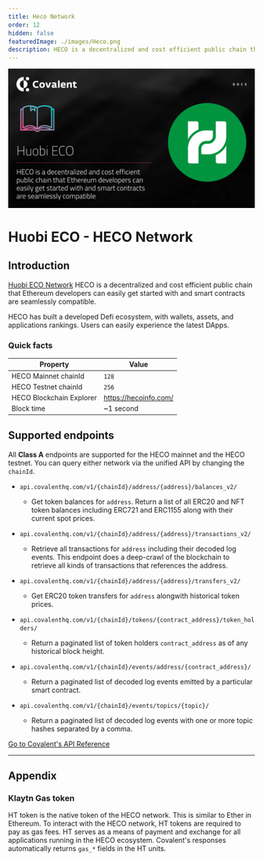 ```yaml
---
title: Heco Network
order: 12
hidden: false
featuredImage: ./images/Heco.png
description: HECO is a decentralized and cost efficient public chain that Ethereum developers can easily get started with and smart contracts are seamlessly compatible.
---
```


![HECO network banner](./images/Heco.png)

# Huobi ECO - HECO Network

## Introduction

[Huobi ECO Network](https://www.hecochain.com/en-us/) HECO is a decentralized and cost efficient public chain that Ethereum developers can easily get started with and smart contracts are seamlessly compatible.

HECO has built a developed Defi ecosystem, with wallets, assets, and applications rankings. Users can easily experience the latest DApps.

### Quick facts

<TableWrap>

|Property|Value|
|---|---|
|HECO Mainnet chainId|`128`|
|HECO Testnet chainId|`256`|
|HECO Blockchain Explorer|https://hecoinfo.com/|
|Block time|~1 second|

</TableWrap>


## Supported endpoints

<Aside>

All __Class A__ endpoints are supported for the HECO mainnet and the HECO testnet. You can query either network via the unified API by changing the `chainId`.

</Aside>


<Definitions>

- `api.covalenthq.com/v1/{chainId}/address/{address}/balances_v2/` 
  - Get token balances for `address`. Return a list of all ERC20 and NFT token balances including ERC721 and ERC1155 along with their current spot prices.

- `api.covalenthq.com/v1/{chainId}/address/{address}/transactions_v2/` 
  - Retrieve all transactions for `address` including their decoded log events. This endpoint does a deep-crawl of the blockchain to retrieve all kinds of transactions that references the address.

- `api.covalenthq.com/v1/{chainId}/address/{address}/transfers_v2/` 
  - Get ERC20 token transfers for `address` alongwith historical token prices.

- `api.covalenthq.com/v1/{chainId}/tokens/{contract_address}/token_holders/` 
  - Return a paginated list of token holders `contract_address` as of any historical block height.

- `api.covalenthq.com/v1/{chainId}/events/address/{contract_address}/` 
  - Return a paginated list of decoded log events emitted by a particular smart contract.

- `api.covalenthq.com/v1/{chainId}/events/topics/{topic}/` 
  - Return a paginated list of decoded log events with one or more topic hashes separated by a comma.

</Definitions>



<a target="_blank" class="Button Button-is-docs-primary" href="https://www.covalenthq.com/docs/api/">Go to Covalent's API Reference</a>

--- 


## Appendix


### Klaytn Gas token

HT token is the native token of the HECO network. This is similar to Ether in Ethereum. To interact with the HECO network, HT tokens are required to pay as gas fees. HT serves as a means of payment and exchange for all applications running in the HECO ecosystem. Covalent's  responses automatically returns `gas_*` fields in the HT units.
